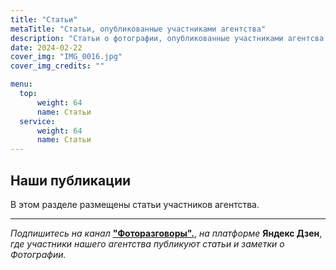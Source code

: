 ```yaml
---
title: "Статьи"
metaTitle: "Статьи, опубликованные участниками агентства"
description: "Статьи о фотографии, опубликованные участниками агентсва GurFoto.Ru на различных платформах, включая Яндекс Дзен в канале Фоторазговоры"
date: 2024-02-22
cover_img: "IMG_0016.jpg"
cover_img_credits: ""

menu:
  top:
      weight: 64
      name: Статьи
  service:
      weight: 64
      name: Статьи
---
```


## Наши публикации

В этом разделе размещены статьи участников агентства. 

___

*Подпишитесь на канал* **["Фоторазговоры".](https://dzen.ru/id/5ee1e3614921136eb9cb6238)**, *на платформе*  **Яндекс Дзен**, *где участники нашего агентства публикуют статьи и заметки о Фотографии.*
